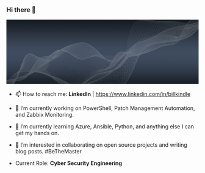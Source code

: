 ### Hi there 👋

![header image](https://github.com/billkindle/billkindle/blob/master/images/banner_1920.jpg)

- 📫 How to reach me: **LinkedIn** | https://www.linkedin.com/in/billkindle

- 🔭 I’m currently working on PowerShell, Patch Management Automation, and Zabbix Monitoring.
- 🌱 I’m currently learning Azure, Ansible, Python, and anything else I can get my hands on. 
- 👯 I’m interested in collaborating on open source projects and writing blog posts. #BeTheMaster

- Current Role: **Cyber Security Engineering**
